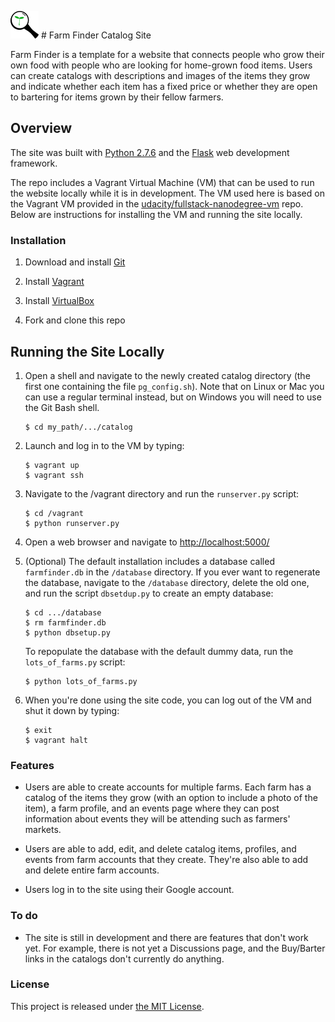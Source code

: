 

![Site Logo](https://github.com/lmitchell4/farm-finder/blob/master/catalog/static/images/logo.png) # Farm Finder Catalog Site

Farm Finder is a template for a website that connects people who grow 
their own food with people who are looking for home-grown food items. 
Users can create catalogs with descriptions and images of the items they 
grow and indicate whether each item has a fixed price or whether they are 
open to bartering for items grown by their fellow farmers.



## Overview

The site was built with [Python 2.7.6](https://www.python.org/downloads/) and 
the [Flask](http://flask.pocoo.org/) web development framework. 

The repo includes a Vagrant Virtual Machine (VM) that can be used to run the 
website locally while it is in development. The VM used here is 
based on the Vagrant VM provided in the 
[udacity/fullstack-nanodegree-vm](https://github.com/udacity/fullstack-nanodegree-vm) 
repo. Below are instructions for installing the VM and running the site locally.


### Installation

1. Download and install [Git](https://git-scm.com/downloads)

2. Install [Vagrant]( https://www.vagrantup.com/downloads.html)

3. Install [VirtualBox](https://www.virtualbox.org/wiki/Downloads)

4. Fork and clone this repo


## Running the Site Locally

1. Open a shell and navigate to the newly created catalog directory (the first one containing the file `pg_config.sh`). 
Note that on Linux or Mac you can use a regular terminal instead, but on 
Windows you will need to use the Git Bash shell.

    ```
    $ cd my_path/.../catalog
    ```

2. Launch and log in to the VM by typing:

    ```
    $ vagrant up
    $ vagrant ssh
    ```
    
3. Navigate to the /vagrant directory and run the `runserver.py` script:

    ```
    $ cd /vagrant
    $ python runserver.py
    ```
   
4. Open a web browser and navigate to [http://localhost:5000/](http://localhost:5000/)

5. (Optional) The default installation includes a database called `farmfinder.db` in the 
`/database` directory. If you ever want to regenerate the database, navigate 
to the `/database` directory, delete the old one, and run the script 
`dbsetdup.py` to create an empty database:

    ```
    $ cd .../database
    $ rm farmfinder.db
    $ python dbsetup.py
    ```

    To repopulate the database with the default dummy data, run the `lots_of_farms.py` 
    script:

    ```
    $ python lots_of_farms.py
    ```

6. When you're done using the site code, you can log out of the VM and shut 
it down by typing:

    ```
    $ exit
    $ vagrant halt
    ```
    

### Features

* Users are able to create accounts for multiple farms. Each farm has 
a catalog of the items they grow (with an option to include a photo of 
the item), a farm profile, and an events page 
where they can post information about events they will be attending such 
as farmers' markets.

* Users are able to add, edit, and delete catalog items, profiles, and events 
from farm accounts that they create. They're also able to add and delete 
entire farm accounts.

* Users log in to the site using their Google account.


### To do

* The site is still in development and there are features that don't work 
yet. For example, there is not yet a Discussions page, and the Buy/Barter 
links in the catalogs don't currently do anything.


### License

This project is released under [the MIT License](https://github.com/lmitchell4/alpha-blog/blob/master/LICENSE).

